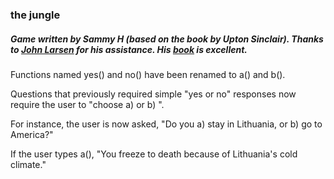 ### the jungle
##### Game written by Sammy H (based on the book by Upton Sinclair). Thanks to [John Larsen](http://www.room51.co.uk/) for his assistance.  His [book](https://www.manning.com/books/get-programming-with-javascript) is excellent.

Functions named yes() and no() have been renamed to a() and b().  

Questions that previously required simple "yes or no" responses now require the user to "choose a) or b) ".

For instance, the user is now asked, "Do you a) stay in Lithuania, or b) go to America?"

If the user types a(), "You freeze to death because of Lithuania's cold climate."
